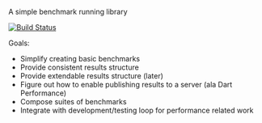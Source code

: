 A simple benchmark running library

[![Build Status](https://drone.io/github.com/Vizidrix/dmark/status.png)](https://drone.io/github.com/Vizidrix/dmark/latest)

Goals:
- Simplify creating basic benchmarks
- Provide consistent results structure
- Provide extendable results structure (later)
- Figure out how to enable publishing results to a server (ala Dart Performance)
- Compose suites of benchmarks
- Integrate with development/testing loop for performance related work